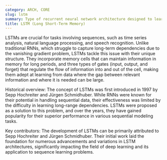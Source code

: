 ```yaml
---
category: ARCH, CORE
slug: lstm
summary: Type of recurrent neural network architecture designed to learn long-term dependencies in sequential data.
title: LSTM (Long Short-Term Memory)
---
```


LSTMs are crucial for tasks involving sequences, such as time series analysis, natural language processing, and speech recognition. Unlike traditional RNNs, which struggle to capture long-term dependencies due to the vanishing gradient problem, LSTMs tackle this issue with their unique structure. They incorporate memory cells that can maintain information in memory for long periods, and three types of gates (input, output, and forget) that regulate the flow of information into and out of the cell, making them adept at learning from data where the gap between relevant information and where it is needed can be large.

Historical overview: The concept of LSTMs was first introduced in 1997 by Sepp Hochreiter and Jürgen Schmidhuber. While RNNs were known for their potential in handling sequential data, their effectiveness was limited by the difficulty in learning long-range dependencies. LSTMs were proposed as a solution to this problem, and over the years, they have gained popularity for their superior performance in various sequential modeling tasks.

Key contributors: The development of LSTMs can be primarily attributed to Sepp Hochreiter and Jürgen Schmidhuber. Their initial work laid the foundation for numerous advancements and variations in LSTM architectures, significantly impacting the field of deep learning and its application to sequence learning problems.